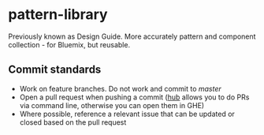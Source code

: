 # pattern-library
Previously known as Design Guide. More accurately pattern and component collection - for Bluemix, but reusable.

## Commit standards

* Work on feature branches. Do not work and commit to *master*
* Open a pull request when pushing a commit ([hub](https://github.com/github/hub) allows you to do PRs via command line, otherwise you can open them in GHE)
* Where possible, reference a relevant issue that can be updated or closed based on the pull request
